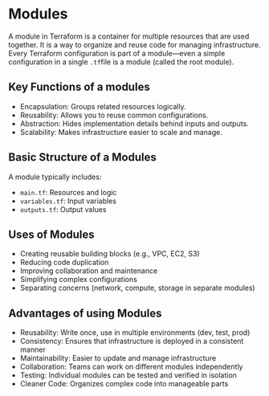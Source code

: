 # Modules 

A module in Terraform is a container for multiple resources that are used together. It is a way to organize and reuse code for managing infrastructure. Every Terraform configuration is part of a module—even a simple configuration in a single `.tf`file is a module (called the root module).

## Key Functions of a modules

- Encapsulation: Groups related resources logically.
- Reusability: Allows you to reuse common configurations.
- Abstraction: Hides implementation details behind inputs and outputs.
- Scalability: Makes infrastructure easier to scale and manage.

## Basic Structure of a Modules 

A module typically includes:

- `main.tf`: Resources and logic
- `variables.tf`: Input variables
- `outputs.tf`: Output values

## Uses of Modules

- Creating reusable building blocks (e.g., VPC, EC2, S3)
- Reducing code duplication
- Improving collaboration and maintenance
- Simplifying complex configurations
- Separating concerns (network, compute, storage in separate modules)

## Advantages of using Modules 

- Reusability: Write once, use in multiple environments (dev, test, prod)
- Consistency: Ensures that infrastructure is deployed in a consistent manner
- Maintainability: Easier to update and manage infrastructure
- Collaboration: Teams can work on different modules independently
- Testing: Individual modules can be tested and verified in isolation
- Cleaner Code: Organizes complex code into manageable parts